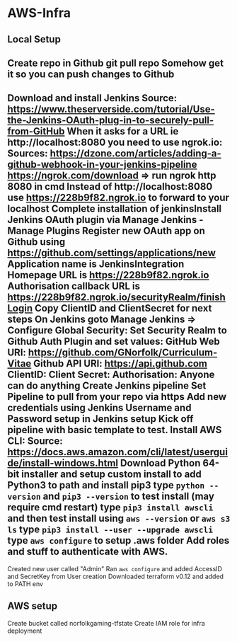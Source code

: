 # AWS-Infra

## Local Setup
Create repo in Github
git pull repo
Somehow get it so you can push changes to Github
---
Download and install Jenkins
Source: https://www.theserverside.com/tutorial/Use-the-Jenkins-OAuth-plug-in-to-securely-pull-from-GitHub
When it asks for a URL ie http://localhost:8080 you need to use ngrok.io:
Sources:
https://dzone.com/articles/adding-a-github-webhook-in-your-jenkins-pipeline
https://ngrok.com/download => run ngrok http 8080 in cmd
Instead of http://localhost:8080 use https://228b9f82.ngrok.io to forward to your localhost
Complete  installation of jenkinsInstall Jenkins OAuth plugin via Manage Jenkins - Manage Plugins
Register new OAuth app on Github using https://github.com/settings/applications/new
Application name is JenkinsIntegration
Homepage URL is https://228b9f82.ngrok.io
Authorisation callback URL is https://228b9f82.ngrok.io/securityRealm/finishLogin
Copy ClientID and ClientSecret for next steps
On Jenkins goto Manage Jenkins => Configure Global Security:
Set Security Realm to Github Auth Plugin and set values:
GitHub Web URI: https://github.com/GNorfolk/Curriculum-Vitae
Github API URI: https://api.github.com
ClientID: <ClientID>
Client Secret: <ClientSecret>
Authorisation: Anyone can do anything
Create Jenkins pipeline
Set Pipeline to pull from your repo via https
Add new credentials using Jenkins Username and Password setup in Jenkins setup
Kick off pipeline with basic template to test.
Install AWS CLI:
Source: https://docs.aws.amazon.com/cli/latest/userguide/install-windows.html
Download Python 64-bit installer and setup custom install to add Python3 to path and install pip3
type `python --version` and `pip3 --version` to test install (may require cmd restart)
type `pip3 install awscli` and then test install using `aws --version` or `aws s3 ls`
type `pip3 install --user --upgrade awscli`
type `aws configure` to setup .aws folder
Add roles and stuff to authenticate with AWS.
---
Created new user called "Admin"
Ran `aws configure` and added AccessID and SecretKey from User creation
Downloaded terraform v0.12 and added to PATH env

## AWS setup
Create bucket called norfolkgaming-tfstate
Create IAM role for infra deployment
